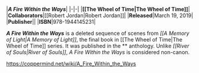 |***A Fire Within the Ways***|
|-|-|
|**[[The Wheel of Time\|The Wheel of Time]]**|
|**Collaborators**|[[Robert Jordan\|Robert Jordan]]|
|**Released**|March 19, 2019|
|**Publisher**||
|**ISBN**|978-1944145231|

***A Fire Within the Ways*** is a deleted sequence of scenes from *[[A Memory of Light\|A Memory of Light]]*, the final book in [[The Wheel of Time\|The Wheel of Time]] series. It was published in the ** anthology. Unlike *[[River of Souls\|River of Souls]]*, *A Fire Within the Ways* is considered non-canon.



https://coppermind.net/wiki/A_Fire_Within_the_Ways
